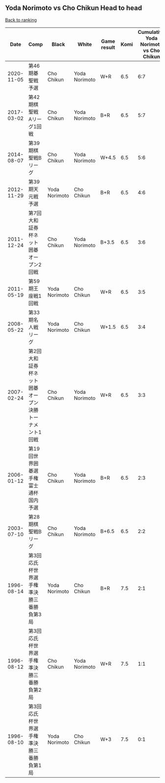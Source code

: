 ## Yoda Norimoto vs Cho Chikun Head to head

[Back to ranking](../../index.md)




| **Date** | **Comp** | **Black** | **White** | **Game result** | **Komi** | **Cumulative Yoda Norimoto vs Cho Chikun** | **Yoda Norimoto streak** | **Cho Chikun streak** | 
| --- | --- | --- | --- | --- | --- | --- | --- | --- |
| 2020-11-05 | 第46期碁聖戦予選 | Cho Chikun | Yoda Norimoto | W+R | 6.5 | 6:7 | 1 | 0 | 
| 2017-03-02 | 第42期棋聖戦　Aリーグ1回戦 | Cho Chikun | Yoda Norimoto | B+R | 6.5 | 5:7 | 0 | 1 | 
| 2014-08-07 | 第39期棋聖戦Bリーグ | Cho Chikun | Yoda Norimoto | W+4.5 | 6.5 | 5:6 | 2 | 0 | 
| 2012-11-29 | 第39期天元戦予選 | Yoda Norimoto | Cho Chikun | B+R | 6.5 | 4:6 | 1 | 0 | 
| 2011-12-24 | 第7回大和証券杯ネット囲碁オープン2回戦 | Cho Chikun | Yoda Norimoto | B+3.5 | 6.5 | 3:6 | 0 | 3 | 
| 2011-05-19 | 第59期王座戦1回戦 | Yoda Norimoto | Cho Chikun | W+R | 6.5 | 3:5 | 0 | 2 | 
| 2008-05-22 | 第33期名人戦リーグ | Yoda Norimoto | Cho Chikun | W+1.5 | 6.5 | 3:4 | 0 | 1 | 
| 2007-02-24 | 第2回大和証券杯ネット囲碁オープン決勝トーナメント1回戦 | Cho Chikun | Yoda Norimoto | W+R | 6.5 | 3:3 | 1 | 0 | 
| 2006-01-12 | 第19回世界囲碁選手権富士通杯国内予選 | Cho Chikun | Yoda Norimoto | B+R | 6.5 | 2:3 | 0 | 2 | 
| 2003-07-10 | 第28期棋聖戦Bリーグ | Cho Chikun | Yoda Norimoto | B+6.5 | 6.5 | 2:2 | 0 | 1 | 
| 1996-08-14 | 第3回応氏杯世界選手権準決勝三番勝負第3局 | Yoda Norimoto | Cho Chikun | B+R | 7.5 | 2:1 | 2 | 0 | 
| 1996-08-12 | 第3回応氏杯世界選手権準決勝三番勝負第2局 | Cho Chikun | Yoda Norimoto | W+R | 7.5 | 1:1 | 1 | 0 | 
| 1996-08-10 | 第3回応氏杯世界選手権準決勝三番勝負第1局 | Yoda Norimoto | Cho Chikun | W+3 | 7.5 | 0:1 | 0 | 1 |





